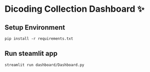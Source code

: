 # Dicoding Collection Dashboard ✨

## Setup Environment 
```
pip install -r requirements.txt
```

## Run steamlit app
```
streamlit run dashboard/Dashboard.py
```
